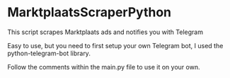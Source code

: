 # MarktplaatsScraperPython
This script scrapes Marktplaats ads and notifies you with Telegram

Easy to use, but you need to first setup your own Telegram bot, I used the python-telegram-bot library.

Follow the comments within the main.py file to use it on your own.
